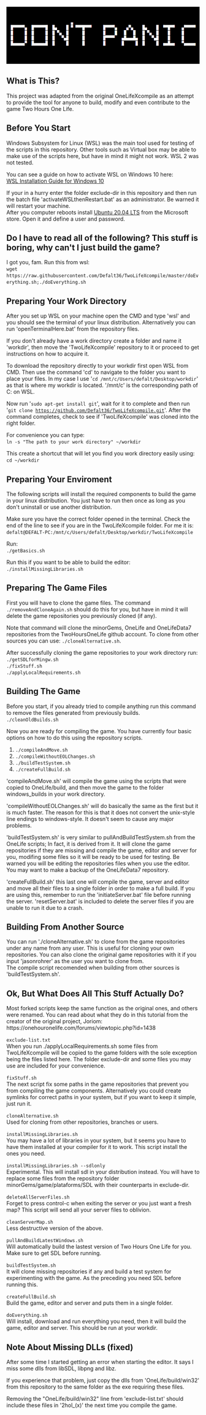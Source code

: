 
<p><img alt="Friendly Advice" title="" src="exclude-dir/cover.png" /></p>

<h2>What is This?</h2>
<p>
This project was adapted from the original OneLifeXcompile as an attempt to provide the tool for anyone to build, modify and even contribute
to the game Two Hours One Life.
</p>

<h2>Before You Start</h2>
<p>
Windows Subsystem for Linux (WSL) was the main tool used for testing of the scripts
in this repository. Other tools such as Virtual box may be able to make use of the
scripts here, but have in mind it might not work. WSL 2 was not tested.
</p>

<p>
You can see a guide on how to activate WSL on Windows 10 here:<br />
<a href="https://docs.microsoft.com/en-us/windows/wsl/install-win10">WSL Installation Guide for Windows 10</a>
</p>

<p>
If your in a hurry enter the folder exclude-dir in this repository and then run the batch file
'activateWSLthenRestart.bat' as an administrator. Be warned it will restart your machine.<br />
After you computer reboots install <a href="https://www.microsoft.com/store/apps/9n6svws3rx71">Ubuntu 20.04 LTS</a> from the Microsoft
store. Open it and define a user and password.<br />
</p>

<h2>Do I have to read all of the following? This stuff is boring, why can't I just build the game?</h2>
<p>
I got you, fam. Run this from wsl: <br />
<code>wget https://raw.githubusercontent.com/Defalt36/TwoLifeXcompile/master/doEverything.sh;./doEverything.sh</code>
</p>

<h2>Preparing Your Work Directory</h2>
<p>
After you set up WSL on your machine open the CMD and type 'wsl' and you should see
the terminal of your linux distribution. Alternatively you can run 'openTerminalHere.bat'
from the repository files.
</p>

<p>
If you don't already have a work directory create a folder and name it 'workdir', then move
the 'TwoLifeXcompile' repository to it or proceed to get instructions on how to acquire it.
</p>

<p>
To download the repository directly to your workdir first open WSL from CMD. Then use the
command 'cd' to navigate to the folder you want to place your files. In
my case I use '<code>cd /mnt/c/Users/defalt/Desktop/workdir</code>' as that is where my workdir
is located. '/mnt/c' is the corresponding path of C: on WSL.<br />

Now run '<code>sudo apt-get install git</code>', wait for it to complete and then run
'<code>git clone https://github.com/Defalt36/TwoLifeXcompile.git</code>'.
After the command completes, check to see if 'TwoLifeXcompile' was cloned into the right folder.
</p>

<p>
For convenience you can type:<br />
<code>ln -s "The path to your work directory" ~/workdir</code><br />

This create a shortcut that will let you find you work directory easily using:<br />
<code>cd ~/workdir</code>
</p>

<h2>Preparing Your Enviroment</h2>

<p>
The following scripts will install the required components to build the game in your
linux distribution. You just have to run then once as long as you don't uninstall or
use another distribution.
</p>

<p>
Make sure you have the correct folder opened in the terminal. Check the end of the line
to see if you are in the TwoLifeXcompile folder.
For me it is: <br />
<code>defalt@DEFALT-PC:/mnt/c/Users/defalt/Desktop/workdir/TwoLifeXcompile</code><br />
</p>

Run:<br />
<code>./getBasics.sh</code><br />

Run this if you want to be able to build the editor:<br />
<code>./installMissingLibraries.sh</code><br />
</p>

<h2>Preparing The Game Files</h2>

<p>
First you will have to clone the game files. The command <code>./removeAndCloneAgain.sh</code>
should do this for you, but have in mind it will delete the game repositories you
previously cloned (if any).<br />
</p>

<p>
Note that command will clone the minorGems, OneLife and OneLifeData7 repositories from the
TwoHoursOneLife github account. To clone from other sources you can use:
<code>./cloneAlternative.sh</code>. 
</p>

<p>
After successfully cloning the game repositories to your work directory run:<br />
<code>./getSDLforMingw.sh</code><br />
<code>./fixStuff.sh</code><br />
<code>./applyLocalRequirements.sh</code><br />
</p>

<h2>Building The Game</h2>
<p>
Before you start, if you already tried to compile anything run this command to remove
the files generated from previously builds.<br />
<code>./cleanOldBuilds.sh</code>
</p>

<p>
Now you are ready for compiling the game. You have currently four basic options on how
to do this using the repository scripts.
</p>

<p>
<ol>
<li><code>./compileAndMove.sh</code></li>
<li><code>./compileWithoutEOLChanges.sh</code></li>
<li><code>./buildTestSystem.sh</code></li>
<li><code>./createFullBuild.sh</code></li>
</ol>
</p>

<p>
'compileAndMove.sh' will compile the game using the scripts that were copied to OneLife/build,
and then move the game to the folder windows_builds in your work directory.<br />

'compileWithoutEOLChanges.sh' will do basically the same as the first but it is much faster. The
reason for this is that it does not convert the unix-style line endings to windows-style. It
doesn't seem to cause any major problems.<br />

'buildTestSystem.sh' is very similar to pullAndBuildTestSystem.sh from the OneLife scripts; In
fact, it is derived from it. It will clone the game repositories if they are missing and compile
the game, editor and server for you, modifing some files so it will be ready to be used for
testing. Be warned you will be editing the repositories files when you use the editor. You may
want to make a backup of the OneLifeData7 repository.

'createFullBuild.sh' this last one will compile the game, server and editor and move all their
files to a single folder in order to make a full build. If you are using this, remember to run
the 'initiateServer.bat' file before running the server. 'resetServer.bat' is included to delete
the server files if you are unable to run it due to a crash.

</p>

<h2>Building From Another Source</h2>

<p>
You can run './cloneAlternative.sh' to clone from the game repositories under any name from
any user. This is useful for cloning your own repositories. You can also clone the original game
repositories with it if you input 'jasonrohrer' as the user you want to clone from.<br />
The compile script recomended when building from other sources is 'buildTestSystem.sh'.
</p>

<h2>Ok, But What Does All This Stuff Actually Do?</h2>

<p>
Most forked scripts keep the same function as the original ones, and others were renamed. You can read about what
they do in this tutorial from the creator of the original project, Joriom:
https://onehouronelife.com/forums/viewtopic.php?id=1438
</p>

<p>
<code>exclude-list.txt</code><br />
When you run ./applyLocalRequirements.sh some files from TwoLifeXcompile will be copied to
the game folders with the sole exception being the files listed here. The folder exclude-dir
and some files you may use are included for your convenience.
</p>

<p>
<code>fixStuff.sh</code><br />
The next script fix some paths in the game repositories that prevent you from compiling
the game components. Alternatively you could create symlinks for correct paths in your
system, but if you want to keep it simple, just run it.
</p>

<p>
<code>cloneAlternative.sh</code><br />
Used for cloning from other repositories, branches or users.
</p>

<p>
<code>installMissingLibraries.sh</code><br />
You may have a lot of libraries in your system, but it seems you have to have them installed
at your compiler for it to work. This script install the ones you need.
</p>

<p>
<code>installMissingLibraries.sh --sdlonly</code><br />
Experimental.
This will install sdl in your distribution instead.
You will have to replace some files from the repository folder minorGems/game/plataforms/SDL
with their counterparts in exclude-dir.
</p>

<p>
<code>deleteAllServerFiles.sh</code><br />
Forget to press control-c when exiting the server or you just want a fresh map? This script
will send all your server files to oblivion.
</p>

<p>
<code>cleanServerMap.sh</code><br />
Less destructive version of the above.
</p>

<p>
<code>pullAndBuildLatestWindows.sh</code><br />
Will automatically build the lastest version of Two Hours One Life for you. Make sure to
get SDL before running.
</p>

<p>
<code>buildTestSystem.sh</code><br />
It will clone missing repositories if any and build a test system for experimenting with
the game. As the preceding you need SDL before running this.
</p>

<p>
<code>createFullBuild.sh</code><br />
Build the game, editor and server and puts them in a single folder.
</p>

<p>
<code>doEverything.sh</code><br />
Will install, download and run everything you need, then it will
build the game, editor and server. This should be run at your workdir.
</p>

<h2>Note About Missing DLLs (fixed)</h2>

<p>
After some time I started getting an error when starting the editor. It says I miss
some dlls from libSDL, libpng and libz.<br />

If you experience that problem, just copy the dlls from 'OneLife/build/win32' from this
repository to the same folder as the exe requiring these files.<br />

Removing the "OneLife/build/win32" line from 'exclude-list.txt' should include
these files in '2hol_(x)' the next time you compile the game.
</p>
